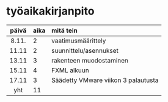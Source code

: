 # työaikakirjanpito

| päivä | aika | mitä tein  |
| :----:|:-----| :-----|
| 8.11. |  2   | vaatimusmäärittely |
| 11.11 |  2   | suunnittelu/asennukset |
| 13.11 |  3   | rakenteen muodostaminen |
| 15.11 |  4   | FXML alkuun |
| 17.11 |  3   | Säädetty VMware viikon 3 palautusta|
yht   |  11   | | 
